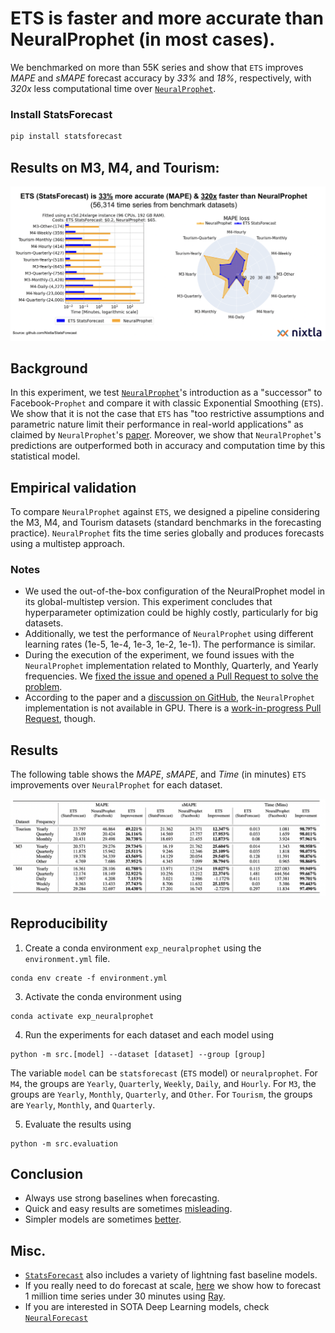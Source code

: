 # ETS is faster and more accurate than NeuralProphet (in most cases). 

We benchmarked on more than 55K series and show that `ETS` improves _MAPE_ and _sMAPE_ forecast accuracy by _33%_ and _18%_, respectively, with _320x_ less computational time over [`NeuralProphet`](https://neuralprophet.com/html/index.html).

### Install StatsForecast
```bash
pip install statsforecast
```

## Results on M3, M4, and Tourism: 

![comparison](./comparison.png)

## Background

In this experiment, we test [`NeuralProphet`](https://neuralprophet.com/html/index.html)'s introduction as a "successor" to Facebook-`Prophet` and compare it with classic Exponential Smoothing (`ETS`). We show that it is not the case that `ETS` has "too restrictive assumptions and parametric nature limit their performance in real-world applications" as claimed by `NeuralProphet`'s [paper](https://arxiv.org/pdf/2111.15397.pdf). Moreover, we show that `NeuralProphet`'s predictions are outperformed both in accuracy and computation time by this statistical model.

## Empirical validation

To compare `NeuralProphet` against `ETS`, we designed a pipeline considering the M3, M4, and Tourism datasets (standard benchmarks in the forecasting practice). `NeuralProphet` fits the time series globally and produces forecasts using a multistep approach. 

### Notes

- We used the out-of-the-box configuration of the NeuralProphet model in its global-multistep version. This experiment concludes that hyperparameter optimization could be highly costly, particularly for big datasets.
- Additionally, we test the performance of `NeuralProphet` using different learning rates (1e-5, 1e-4, 1e-3, 1e-2, 1e-1). The performance is similar.
- During the execution of the experiment, we found issues with the `NeuralProphet` implementation related to Monthly, Quarterly, and Yearly frequencies. We [fixed the issue and opened a Pull Request to solve the problem](https://github.com/ourownstory/neural_prophet/pull/705).
- According to the paper and a [discussion on GitHub](https://github.com/ourownstory/neural_prophet/discussions/408), the `NeuralProphet` implementation is not available in GPU. There is a [work-in-progress Pull Request](https://github.com/ourownstory/neural_prophet/pull/420), though. 

## Results 

The following table shows the _MAPE_, _sMAPE_, and _Time_ (in minutes) `ETS` improvements over `NeuralProphet` for each dataset.

![table](./results-table.png)


## Reproducibility


1. Create a conda environment `exp_neuralprophet` using the `environment.yml` file.
  ```shell
  conda env create -f environment.yml
  ```

3. Activate the conda environment using 
  ```shell
  conda activate exp_neuralprophet
  ```

4. Run the experiments for each dataset and each model using 
  ```shell
  python -m src.[model] --dataset [dataset] --group [group]
  ```

The variable `model` can be `statsforecast` (`ETS` model) or `neuralprophet`. For `M4`, the groups are `Yearly`, `Quarterly`, `Weekly`, `Daily`, and `Hourly`. For `M3`, the groups are `Yearly`, `Monthly`, `Quarterly`, and `Other`. For `Tourism`, the groups are `Yearly`, `Monthly`, and `Quarterly`. 

5. Evaluate the results using

  ```shell
  python -m src.evaluation
  ```

## Conclusion

* Always use strong baselines when forecasting.
* Quick and easy results are sometimes [misleading](https://en.wikipedia.org/wiki/Streetlight_effect).
* Simpler models are sometimes [better](https://en.wikipedia.org/wiki/Occam%27s_razor).

## Misc.

* [`StatsForecast`](https://github.com/nixtla/statsforecast) also includes a variety of lightning fast baseline models.
* If you really need to do forecast at scale, [here](https://github.com/nixtla/statsforecast/tree/main/experiments/ray) we show how to forecast 1 million time series under 30 minutes using [Ray](https://github.com/ray-project/ray).
* If you are interested in SOTA Deep Learning models, check [`NeuralForecast`](https://github.com/nixtla/neuralforecast)


